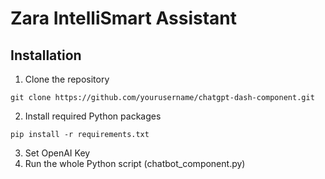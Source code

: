 # Zara IntelliSmart Assistant


## Installation
1. Clone the repository
```
git clone https://github.com/yourusername/chatgpt-dash-component.git
```

2. Install required Python packages
```
pip install -r requirements.txt
```

3. Set OpenAI Key
4. Run the whole Python script (chatbot_component.py)

